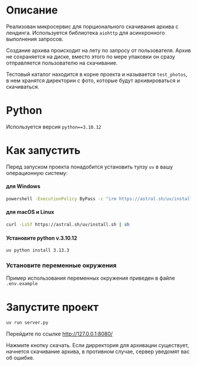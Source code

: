 # Описание

Реализован микросервис для порционального скачивания архива с лендинга. Используется библиотека `aiohttp` для асинхронного выполнения запросов.

Создание архива происходит на лету по запросу от пользователя. Архив не сохраняется на диске, вместо этого по мере упаковки он сразу отправляется пользователю на скачивание.

Тестовый каталог находится в корне проекта и называется `test_photos`, в нем хранятся директории с фото, которые будут архивироваться и скачиваться.

# Python

Используется версия `python==3.10.12`

# Как запустить

Перед запуском проекта понадобится установить тулзу `uv` в вашу операционную систему:

#### для Windows

```bash
powershell -ExecutionPolicy ByPass -c "irm https://astral.sh/uv/install.ps1 | iex"
```
#### для macOS и Linux

```bash
curl -LsSf https://astral.sh/uv/install.sh | sh
```
#### Установите python v.3.10.12

```bash
uv python install 3.13.3
```

### Установите переменные окружения
Пример использования переменных окружения приведен в файле `.env.example`

# Запустите проект
```bash
uv run server.py
```

Перейдите по ссылке http://127.0.0.1:8080/

Нажмите кнопку скачать. Если дирректория для архивации существует, начнется скачивание архива, в противном случае, сервер уведомят вас об ошибке.



